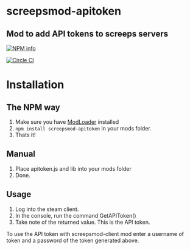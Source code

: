 # screepsmod-apitoken

## Mod to add API tokens to screeps servers

[![NPM info](https://nodei.co/npm/screepsmod-apitoken.png?downloads=true)](https://npmjs.org/package/screepsmod-apitoken)

[![Circle CI](https://circleci.com/gh/ScreepsMods/screepsmod-apitoken.svg?style=shield)](https://circleci.com/gh/ScreepsMods/screepsmod-apitoken)

# Installation 

## The NPM way

1. Make sure you have [ModLoader](https://github.com/ags131/screepsmod-modloader) installed
2. `npm install screepsmod-apitoken` in your mods folder.
3. Thats it!

## Manual

1. Place apitoken.js and lib into your mods folder
2. Done.

## Usage

1. Log into the steam client.
2. In the console, run the command GetAPIToken()
3. Take note of the returned value. This is the API token.

To use the API token with screepsmod-client mod enter a username of token and a password of the token generated above.
